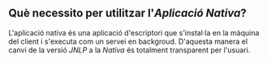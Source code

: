 <h2>Què necessito per utilitzar l'<i>Aplicació Nativa</i>?</h2>

L'aplicació nativa és una aplicació d'escriptori que s'instal·la en la màquina del client i s'executa com un servei en backgroud. D'aquesta manera el canvi de la versió <i>JNLP</i> a la <i>Nativa</i> és totalment transparent per l'usuari.
